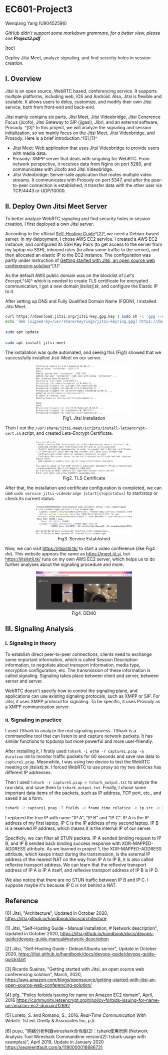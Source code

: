 # EC601-Project3

Wenqiang Yang (U90452596)

*GitHub didn't support some markdown grammars, for a better view, please see **Project3.pdf***

[toc]

Deploy Jitsi Meet, analyze signaling, and find security holes in session creation.

## I. Overview

Jitsi is an open source, WebRTC based, conferencing service. It supports multiple platforms, including web, iOS and Android. Also, Jitsi is flexible and scalable. It allows users to deloy, customize, and modify their own Jitsi service, both from front-end and back-end.

Jitsi mainly contains six parts, Jitsi Meet, Jitsi Videobridge, Jitsi Conerence Focus (jicofo), Jitsi Gateway to SIP (jigasi), Jibri, and an external software, Prosody. ^[0]^ In this project, we will analyze the signaling and session initialization, so we mainly focus on the Jitsi Meet, Jitsi Videobridge, and Prosody. Here is a brief introduction.^[0],[1]^

- Jitsi Meet: Web application that uses Jitsi Videobridge to provide users with media data. 
- Prosody: XMPP server that deals with singaling for WebRTC. From network perspective, it receives data from Nginx on port 5280, and communicates with Jicofo and Jitsi Videobridge.
- Jitsi Videobridge: Server-side application that routes multiple video streams. It communicates with Prosody on port 5347, and after the peer-to-peer connection is established, it transfer data with the other user via TCP/4443 or UDP/10000.

## II. Deploy Own Jitsi Meet Server

To better analyze WebRTC signaling and find security holes in session creation, I first deployed a own Jitsi server. 

According to the official [Self-Hosting Guide](https://jitsi.github.io/handbook/docs/devops-guide/devops-guide-quickstart)^[2]^, we need a Debian-based server. In my delpoyment, I chose AWS EC2 service. I created a AWS EC2 instance, and configured its SSH Key Pairs (to get access to the server from my laptop via SSH),  inbound rules (to allow some traffic to the server), and then allocated an elastic IP to the EC2 instance. The configuration was partly under instruction of [Getting started with Jitsi, an open source web conferencing solution](https://aws.amazon.com/blogs/opensource/getting-started-with-jitsi-an-open-source-web-conferencing-solution/)^[3]^. 

As the default AWS public domain was on the blocklist of *Let's Encrypt*,^[4]^ which is needed to create TLS certificate for encrypted communication, I got a new domain *jitsiistij.tk*, and configure the Elastic IP to it.

After setting up DNS and Fully Qualified Domain Name (FQDN), I installed Jitsi Meet.

``` bash
curl https://download.jitsi.org/jitsi-key.gpg.key | sudo sh -c 'gpg --dearmor > /usr/share/keyrings/jitsi-keyring.gpg'
echo 'deb [signed-by=/usr/share/keyrings/jitsi-keyring.gpg] https://download.jitsi.org stable/' | sudo tee /etc/apt/sources.list.d/jitsi-stable.list > /dev/null

sudo apt update

sudo apt install jitsi-meet
```

The installation was quite automated, and seeing this (Fig1) showed that we successfully installed Jisti-Meet on our server.

<div align="center">
	<img src="screeshots/installation.png" alt="installation" style="zoom:30%;" />
  <div>
    Fig1. Jitsi Installation
  </div>
</div>

Then I run the `/usr/share/jitsi-meet/scripts/install-letsencrypt-cert.sh` script, and created Lets-Encrypt Certificate.

 <div align="center">
	<img src="screeshots/tls_certificate.png" alt="certificate" style="zoom:30%;" />
  <div>
    Fig2. TLS Certificate
  </div>
</div>

After that, the installation and certificate configuration is completed, we can use `sudo service jitsi-videobridge [start|stop|status]` to start/stop or check its current status.

<div align="center">
	<img src="screeshots/service_established.png" alt="established" style="zoom:30%;" />
  <div>
    Fig3. Service Established
  </div>
</div>

Now, we can visit https://jitsiistij.tk/ to start a video conference (like Fig4 do). This website appears the same as https://meet.jit.si, but https://jitsiistij.tk/ runs on my own AWS EC2 server, which helps us to do further analyses about the signaling procedure and more.

 <div align="center">
	<img src="screeshots/demo.png" alt="demo" style="zoom:30%;" />
  <div>
    Fig4. DEMO
  </div>
</div>


## III. Signaling Analysis

### i. Signaling in theory

To establish direct peer-to-peer connections, clients need to exchange some important information, which is called Session Description information, to negotiate about transport information, media type, encryption configuration, etc. The transmission of these information is called signaling. Signaling takes place between client and server, between server and server.

WebRTC doesn't specify how to control the signaling plane, and applications can use existing signaling protocals, such as XMPP or SIP. For Jitsi, it uses XMPP protocol for signaling. To be specific, it uses Prosody as a XMPP communication server.

### ii. Signaling in practice

I used TShark to analyze the real signaling process. TShark is a commandline tool that can listen to and capture network packets. It has similar functions to tcpdump but more powerful and more user-friendly. 

After installing it, I firstly used `tshark -i eth0 -r capture1.pcap -a duration:60` to monitor traffic packets for 60 seconds and save raw data to `capture1.pcap`. Meanwhile, I was using two device to test the WebRTC meeting on jitsiistij.tk. I forced WebRTC to use proxy so my two devices has different IP addresses. 

Then I used `tshark -r capture1.pcap > tshark_output.txt` to analyze the raw data, and save them to `tshark_output.txt`. Finally, I chose some important data items of the packets, such as IP address, TCP port, etc., and saved it as a form. 

``` bash
tshark -r capture1.pcap -T fields -e frame.time_relatice -e ip.src -e ip.dst -e ip.proto -e tcp.srcport -e tcp.dstport -e frame.len -E header=n -E separator=, -E quote=n -E occurrence=f > tshark_output.csv
```

I replaced the true IP with name "IP A", "IP B" and "IP C". IP A is the IP address of my first laptop, IP C is the IP address of my second laptop. IP B is a reserved IP address, which means it is the internal IP of our server.

Specificly, we can filter all STUN packets. IP A sended binding request to IP B, and IP B sended back binding success response with XOR-MAPPED-ADDRESS attribute. As we learned in project 1, the XOR-MAPPED-ADDRESS attribute, which keeps intact during the transmission, is the external IP address of the nearest NAT on the way from IP A to IP B, it is also called reflexive transport address. We can learn that the reflexive transport address of IP A is IP A itself, and reflexive transport address of IP B is IP D. 

We also notice that there are no STUN traffic between IP B and IP C. I suppose maybe it's because IP C is not behind a NAT.

## Reference

[0] Jitsi, "Architecture", Updated in October 2020, https://jitsi.github.io/handbook/docs/architecture

[1] Jitsi, "Self-Hosting Guide - Manual installation, # Network description", Updated in October 2020, https://jitsi.github.io/handbook/docs/devops-guide/devops-guide-manual#network-description

[2] Jitsi, "Self-Hosting Guide - Debian/Ubuntu server", Update in October 2020, https://jitsi.github.io/handbook/docs/devops-guide/devops-guide-quickstart

[3] Ricardo Sueiras, "Getting started with Jitsi, an open source web conferencing solution", March, 2020, https://aws.amazon.com/blogs/opensource/getting-started-with-jitsi-an-open-source-web-conferencing-solution/

[4] pfg, "Policy forbids issuing for name on Amazon EC2 domain", April, 2016 https://community.letsencrypt.org/t/policy-forbids-issuing-for-name-on-amazon-ec2-domain/12692

[5] Loreto, S. and Romano, S., 2016. *Real-Time Communication With Webrtc*. 1st ed. Oreilly & Associates Inc, p.5.

[6] puyu, "网络分析利器wireshark命令版(2)：tshark使用示例 (Network Analysis Tool Wireshark Commandline version(2): tshark usage with examples)", April 2019, Update in January 2020 https://segmentfault.com/a/1190000018886731